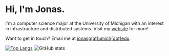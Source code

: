 # Hi, I'm Jonas.

I'm a computer science major at the University of Michigan with an interest in infrastructure and distributed systems. Visit my [website](https://jonasiwnl.github.io) for more!

Want to get in touch? Email me at [jonasg\[at\]umich\[dot\]edu](mailto:jonasg@umich.edu).

[![Top Langs](https://github-readme-stats.vercel.app/api/top-langs/?username=jonasiwnl&layout=compact&theme=shadow_blue)](https://github.com/anuraghazra/github-readme-stats)
![GitHub stats](https://github-readme-stats.vercel.app/api?username=jonasiwnl&show_icons=true&theme=shadow_blue)
